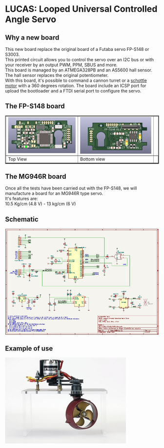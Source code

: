 # LUCAS: Looped Universal Controlled Angle Servo

## Why a new board
This new board replace the original board of a Futaba servo FP-S148 or S3003.  
This printed circuit allows you to control the servo over an I2C bus or with your receiver by an output PWM, PPM, SBUS and more.  
This board is managed by an ATMEGA328PB and an AS5600 hall sensor. The hall sensor replaces the original potentiometer.  
With this board, it's possible to command a cannon turret or a [schottle motor](https://www.sud-rc.fr/gouvernail-acces-de-barre/721-propulsion-schottel-ii-graupner-2335.html) with a 360 degrees rotation.
The board include an ICSP port for upload the bootloader and a FTDI serial port to configure the servo.  
 
## The FP-S148 board
<table border="2">
<tr>
<td><img src="https://github.com/Ingwie/OpenAVRc_Hw/blob/V3/LUCAS_FPS148_FS3003/LUCAS_FPS148_FS3003_Top.jpg" border="0"/></td>
<td><img src="https://github.com/Ingwie/OpenAVRc_Hw/blob/V3/LUCAS_FPS148_FS3003/LUCAS_FPS148_FS3003_Bottom.jpg" border="0"/></td>
<tr>
<td>     Top View</td><td>     Bottom view</td><td>
</tr>
</table>

## The MG946R board
Once all the tests have been carried out with the FP-S148, we will manufacture a board for an MG946R type servo.  
It's features are:  
10.5 Kg/cm (4.8 V) - 13 kg/cm (6 V)


## Schematic
![](https://github.com/Ingwie/OpenAVRc_Hw/blob/V3/LUCAS_FPS148_FS3003/LUCAS_FPS148_FS3003.jpg)  

## Example of use
![](https://github.com/Ingwie/OpenAVRc_Hw/blob/V3/LUCAS_FPS148_FS3003/Graupner1769.11_Schottle_Motor.jpg)  

